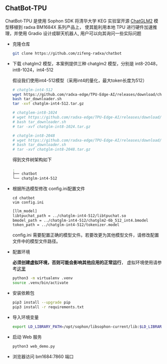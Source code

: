 ## ChatBot-TPU 

ChatBot-TPU 是使用 Sophon SDK 将清华大学 KEG 实验室开源 [ChatGLM2](https://github.com/THUDM/ChatGLM2-6B) 模型移植到 radxa BM1684X 系列产品上， 使其能利用本地 TPU 进行硬件加速推理，并使用 Gradio 设计成聊天机器人, 用户可以向其询问一些实际问题

- 克隆仓库

  ```bash
  git clone https://github.com/zifeng-radxa/chatbot
  ```

- 下载 chatglm2 模型，本案例提供三种 chatglm2 模型，分别是 int8-2048，int8-1024，int4-512

    假设我们使用int4-512模型（采用int4的量化，最大token长度为512）
    
    ```bash
    # chatglm-int4-512
    wget https://github.com/radxa-edge/TPU-Edge-AI/releases/download/chatglm-int4-512/tar_downloader.sh
    bash tar_downloader.sh
    tar -xvf chatglm-int4-512.tar.gz
    
    # chatglem-int8-1024
    # wget https://github.com/radxa-edge/TPU-Edge-AI/releases/download/chatglm-int8-1024/tar_downloader.sh
    # bash tar_downloader.sh
    # tar -xvf chatglm-int8-1024.tar.gz
    
    # chatglm-int8-2048
    # wget https://github.com/radxa-edge/TPU-Edge-AI/releases/download/chatglm-int8-2048/tar_downloader.sh
    # bash tar_downloader.sh
    # tar -xvf chatglm-int8-2048.tar.gz
    ```

    得到文件树架构如下
    
    ```bash
    .
    ├── chatbot
    └── chatglm-int4-512
    ```

- 根据所选模型修改 config.ini配置文件
  
    ```
    cd chatbot
    vim config.ini
    ```
    
    ```bash
    [llm_model]
    libtpuchat_path = ../chatglm-int4-512/libtpuchat.so
    bmodel_path = ../chatglm-int4-512/chatglm2-6b_512_int4.bmodel
    token_path = ../chatglm-int4-512/tokenizer.model
    ```
    
    config.ini 需要配置正确的模型文件。若要改更为其他模型文件，请修改配置文件中的模型文件路径。


- 配置环境 

    **必须创建虚拟环境，否则可能会影响其他应用的正常运行**， 虚拟环境使用请参考[这里](虚拟环境使用.md)
    ```bash
    python3 -m virtualenv .venv
    source .venv/bin/activate
    ```

- 安装依赖包
    ```bash
    pip3 install --upgrade pip
    pip3 install -r requirements.txt
    ```
    
- 导入环境变量
    ```bash
    export LD_LIBRARY_PATH=/opt/sophon/libsophon-current/lib:$LD_LIBRARY_PATH
    ```
  
- 启动 Web 服务
    ```bash
    python3 web_demo.py
    ```

- 浏览器访问 bm1684:7860 端口
